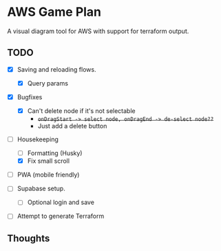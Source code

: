 # AWS Game Plan

A visual diagram tool for AWS with support for terraform output.


## TODO
- [x] Saving and reloading flows.
    - [x] Query params
- [x] Bugfixes
    - [x] Can't delete node if it's not selectable
        - ~~`onDragStart -> select node, onDragEnd -> de-select node??`~~
        - Just add a delete button
- [ ] Housekeeping
    - [ ] Formatting (Husky)
    - [x] Fix small scroll
- [ ] PWA (mobile friendly)
- [ ] Supabase setup.
    - [ ] Optional login and save
- [ ] Attempt to generate Terraform


## Thoughts